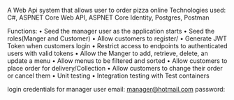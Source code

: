 A Web Api system that allows user to order pizza online 
Technologies used: C#, ASPNET Core Web API, ASPNET Core Identity, Postgres, Postman

Functions:
•	Seed the manager user as the application starts
•	Seed the roles(Manger and Customer)
•	Allow customers to register/
•	Generate JWT Token when customers login
•	Restrict access to endpoints to authenticated users with valid tokens
•	Allow the Manger to add, retrieve, delete, an update a menu
•	Allow menus to be filtered and sorted 
•	Allow customers to place order for delivery/Collection
•	Allow customers to change their order or cancel them
•	Unit testing 
•	Integration testing with Test containers

login credentials for manager user
email: manager@hotmail.com
password: 
